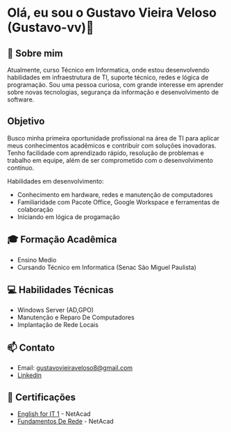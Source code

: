 # Olá, eu sou o Gustavo Vieira Veloso (Gustavo-vv)👋

## 🎯 Sobre mim
Atualmente, curso Técnico em  Informatica, onde estou desenvolvendo habilidades em infraestrutura de TI, suporte técnico, redes e lógica de programação. Sou uma pessoa curiosa, com grande interesse em aprender sobre novas tecnologias, segurança da informação e desenvolvimento de software.

## Objetivo
Busco minha primeira oportunidade profissional na área de TI para aplicar meus conhecimentos acadêmicos e contribuir com soluções inovadoras. Tenho facilidade com aprendizado rápido, resolução de problemas e trabalho em equipe, além de ser comprometido com o desenvolvimento contínuo.

Habilidades em desenvolvimento:
- Conhecimento em hardware, redes e manutenção de computadores
- Familiaridade com Pacote Office, Google Workspace e ferramentas de colaboração
- Iniciando em lógica de progamação
## 🎓 Formação Acadêmica

- Ensino Medio 
- Cursando Técnico em Informatica (Senac São Miguel Paulista)

## 💻 Habilidades Técnicas

- Windows Server (AD,GPO)
- Manutenção e Reparo De Computadores 
- Implantação de Rede Locais 
## 📫 Contato

- Email: gustavovieiraveloso8@gmail.com
- [Linkedin](https://www.linkedin.com/in/gustavo-vieira-veloso-53082033b/)

## 📜 Certificações

- [English for IT 1](https://www.credly.com/badges/e50e339f-2d31-4e26-9a65-6538e529d5f9/public_url) - NetAcad
- [Fundamentos De Rede](https://www.credly.com/badges/1602f3b4-352a-47c5-931b-328121bccd40/public_url) - NetAcad
